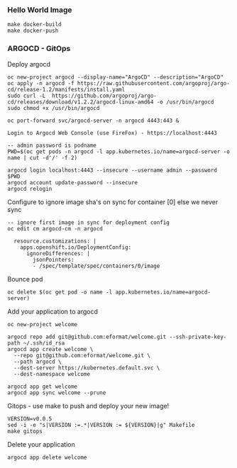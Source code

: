 ### Hello World Image

```
make docker-build
make docker-push
```

### ARGOCD - GitOps

Deploy argocd

```
oc new-project argocd --display-name="ArgoCD" --description="ArgoCD"
oc apply -n argocd -f https://raw.githubusercontent.com/argoproj/argo-cd/release-1.2/manifests/install.yaml
sudo curl -L  https://github.com/argoproj/argo-cd/releases/download/v1.2.2/argocd-linux-amd64 -o /usr/bin/argocd
sudo chmod +x /usr/bin/argocd

oc port-forward svc/argocd-server -n argocd 4443:443 &

Login to Argocd Web Console (use FireFox) - https://localhost:4443

-- admin password is podname
PWD=$(oc get pods -n argocd -l app.kubernetes.io/name=argocd-server -o name | cut -d'/' -f 2)

argocd login localhost:4443 --insecure --username admin --password $PWD
argocd account update-password --insecure
argocd relogin
```

Configure to ignore image sha's on sync for container [0] else we never sync
```
-- ignore first image in sync for deployment config
oc edit cm argocd-cm -n argocd

  resource.customizations: |
    apps.openshift.io/DeploymentConfig:
      ignoreDifferences: |
        jsonPointers:
        - /spec/template/spec/containers/0/image
```

Bounce pod
```
oc delete $(oc get pod -o name -l app.kubernetes.io/name=argocd-server)
```

Add your application to argocd

```
oc new-project welcome

argocd repo add git@github.com:eformat/welcome.git --ssh-private-key-path ~/.ssh/id_rsa
argocd app create welcome \
  --repo git@github.com:eformat/welcome.git \
  --path argocd \
  --dest-server https://kubernetes.default.svc \
  --dest-namespace welcome

argocd app get welcome
argocd app sync welcome --prune
```

Gitops - use make to push and deploy your new image!

```
VERSION=v0.0.5
sed -i -e "s|VERSION :=.*|VERSION := ${VERSION}|g" Makefile
make gitops
```

Delete your application
```
argocd app delete welcome
```
